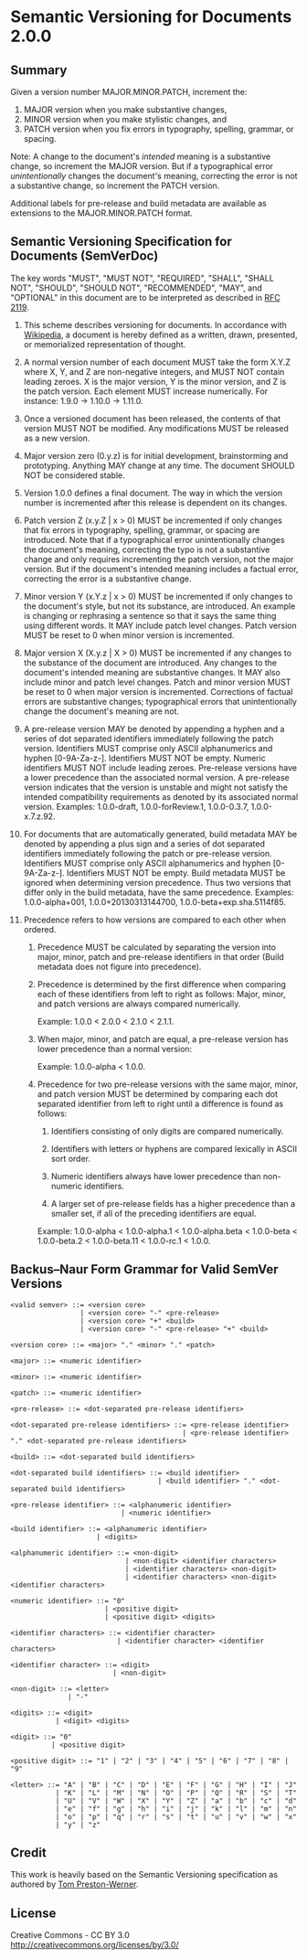 Semantic Versioning for Documents 2.0.0
=======================================

Summary
-------

Given a version number MAJOR.MINOR.PATCH, increment the:

1. MAJOR version when you make substantive changes,
1. MINOR version when you make stylistic changes, and
1. PATCH version when you fix errors in typography, spelling, grammar, or spacing.

  Note: A change to the document's *intended* meaning is a substantive change, so increment the MAJOR version. But if a typographical error *unintentionally* changes the document's meaning, correcting the error is not a substantive change, so increment the PATCH version.

Additional labels for pre-release and build metadata are available as extensions to the MAJOR.MINOR.PATCH format.

Semantic Versioning Specification for Documents (SemVerDoc)
--------------------------------------------------------------

The key words "MUST", "MUST NOT", "REQUIRED", "SHALL", "SHALL NOT", "SHOULD", "SHOULD NOT", "RECOMMENDED", "MAY", and "OPTIONAL" in this document are to be interpreted as described in [RFC 2119](http://tools.ietf.org/html/rfc2119).

1. This scheme describes versioning for documents. In accordance with [Wikipedia](https://en.wikipedia.org/wiki/Document), a document is hereby defined as a written, drawn, presented, or memorialized representation of thought.

1. A normal version number of each document MUST take the form X.Y.Z where X, Y, and Z are non-negative integers, and MUST NOT contain leading zeroes. X is the major version, Y is the minor version, and Z is the patch version. Each element MUST increase numerically. For instance: 1.9.0 -> 1.10.0 -> 1.11.0.

1. Once a versioned document has been released, the contents of that version MUST NOT be modified. Any modifications MUST be released as a new version.

1. Major version zero (0.y.z) is for initial development, brainstorming and prototyping. Anything MAY change at any time. The document SHOULD NOT be considered stable.

1. Version 1.0.0 defines a final document. The way in which the version number is incremented after this release is dependent on its changes.

1. Patch version Z (x.y.Z | x > 0) MUST be incremented if only changes that fix errors in typography, spelling, grammar, or spacing are introduced.      Note that if a typographical error unintentionally changes the document's meaning, correcting the typo is not a substantive change and only requires incrementing the patch version, not the major version.  But if the document's intended meaning includes a factual error, correcting the error is a substantive change.

1. Minor version Y (x.Y.z | x > 0) MUST be incremented if only changes to the document's style, but not its substance, are introduced. An example is changing or rephrasing a sentence so that it says the same thing using different words. It MAY include patch level changes. Patch version MUST be reset to 0 when minor version is incremented.

1. Major version X (X.y.z | X > 0) MUST be incremented if any changes to the substance of the document are introduced. Any changes to the document's intended meaning are substantive changes. It MAY also include minor and patch level changes. Patch and minor version MUST be reset to 0 when major version is incremented.     Corrections of factual errors are substantive changes; typographical errors that unintentionally change the document's meaning are not.

1. A pre-release version MAY be denoted by appending a hyphen and a series of dot separated identifiers immediately following the patch version. Identifiers MUST comprise only ASCII alphanumerics and hyphen [0-9A-Za-z-]. Identifiers MUST NOT be empty. Numeric identifiers MUST NOT include leading zeroes. Pre-release versions have a lower precedence than the associated normal version. A pre-release version indicates that the version is unstable and might not satisfy the intended compatibility requirements as denoted by its associated normal version. Examples: 1.0.0-draft, 1.0.0-forReview.1, 1.0.0-0.3.7, 1.0.0-x.7.z.92.

1. For documents that are automatically generated, build metadata MAY be denoted by appending a plus sign and a series of dot separated identifiers immediately following the patch or pre-release version. Identifiers MUST comprise only ASCII alphanumerics and hyphen [0-9A-Za-z-]. Identifiers MUST NOT be empty. Build metadata MUST be ignored when determining version precedence. Thus two versions that differ only in the build metadata, have the same precedence. Examples: 1.0.0-alpha+001, 1.0.0+20130313144700, 1.0.0-beta+exp.sha.5114f85.

1. Precedence refers to how versions are compared to each other when ordered.

   1. Precedence MUST be calculated by separating the version into major, minor, patch and pre-release identifiers in that order (Build metadata does not figure into precedence).

   1. Precedence is determined by the first difference when comparing each of these identifiers from left to right as follows: Major, minor, and patch versions are always compared numerically.

      Example: 1.0.0 < 2.0.0 < 2.1.0 < 2.1.1.

   1. When major, minor, and patch are equal, a pre-release version has lower precedence than a normal version:

      Example: 1.0.0-alpha < 1.0.0.

   1. Precedence for two pre-release versions with the same major, minor, and patch version MUST be determined by comparing each dot separated identifier from left to right until a difference is found as follows:

      1. Identifiers consisting of only digits are compared numerically.

      1. Identifiers with letters or hyphens are compared lexically in ASCII sort order.

      1. Numeric identifiers always have lower precedence than non-numeric identifiers.

      1. A larger set of pre-release fields has a higher precedence than a smaller set, if all of the preceding identifiers are equal.

      Example: 1.0.0-alpha < 1.0.0-alpha.1 < 1.0.0-alpha.beta < 1.0.0-beta < 1.0.0-beta.2 < 1.0.0-beta.11 < 1.0.0-rc.1 < 1.0.0.

Backus–Naur Form Grammar for Valid SemVer Versions
--------------------------------------------------

    <valid semver> ::= <version core>
                     | <version core> "-" <pre-release>
                     | <version core> "+" <build>
                     | <version core> "-" <pre-release> "+" <build>

    <version core> ::= <major> "." <minor> "." <patch>

    <major> ::= <numeric identifier>

    <minor> ::= <numeric identifier>

    <patch> ::= <numeric identifier>

    <pre-release> ::= <dot-separated pre-release identifiers>

    <dot-separated pre-release identifiers> ::= <pre-release identifier>
                                              | <pre-release identifier> "." <dot-separated pre-release identifiers>

    <build> ::= <dot-separated build identifiers>

    <dot-separated build identifiers> ::= <build identifier>
                                        | <build identifier> "." <dot-separated build identifiers>

    <pre-release identifier> ::= <alphanumeric identifier>
                               | <numeric identifier>

    <build identifier> ::= <alphanumeric identifier>
                         | <digits>

    <alphanumeric identifier> ::= <non-digit>
                                | <non-digit> <identifier characters>
                                | <identifier characters> <non-digit>
                                | <identifier characters> <non-digit> <identifier characters>

    <numeric identifier> ::= "0"
                           | <positive digit>
                           | <positive digit> <digits>

    <identifier characters> ::= <identifier character>
                              | <identifier character> <identifier characters>

    <identifier character> ::= <digit>
                             | <non-digit>

    <non-digit> ::= <letter>
                  | "-"

    <digits> ::= <digit>
               | <digit> <digits>

    <digit> ::= "0"
              | <positive digit>

    <positive digit> ::= "1" | "2" | "3" | "4" | "5" | "6" | "7" | "8" | "9"

    <letter> ::= "A" | "B" | "C" | "D" | "E" | "F" | "G" | "H" | "I" | "J"
               | "K" | "L" | "M" | "N" | "O" | "P" | "Q" | "R" | "S" | "T"
               | "U" | "V" | "W" | "X" | "Y" | "Z" | "a" | "b" | "c" | "d"
               | "e" | "f" | "g" | "h" | "i" | "j" | "k" | "l" | "m" | "n"
               | "o" | "p" | "q" | "r" | "s" | "t" | "u" | "v" | "w" | "x"
               | "y" | "z"



Credit
-------
This work is heavily based on the Semantic Versioning specification as authored by [Tom Preston-Werner](http://tom.preston-werner.com).


License
-------
Creative Commons - CC BY 3.0 
http://creativecommons.org/licenses/by/3.0/

